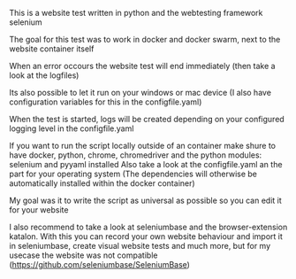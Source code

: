 This is a website test written in python and the webtesting framework selenium

The goal for this test was to work in docker and docker swarm, next to the website container itself

When an error occours the website test will end immediately (then take a look at the logfiles)

Its also possible to let it run on your windows or mac device (I also have configuration variables for this in the configfile.yaml)

When the test is started, logs will be created depending on your configured logging level in the configfile.yaml

If you want to run the script locally outside of an container make shure to have docker, python, chrome, chromedriver and the python modules: selenium and pyyaml installed
Also take a look at the configfile.yaml an the part for your operating system
(The dependencies will otherwise be automatically installed within the docker container)

My goal was it to write the script as universal as possible so you can edit it for your website

I also recommend to take a look at seleniumbase and the browser-extension katalon. With this you can record your own website behaviour and import it in seleniumbase, create visual website tests and much more, but for my usecase the website was not compatible (https://github.com/seleniumbase/SeleniumBase)
